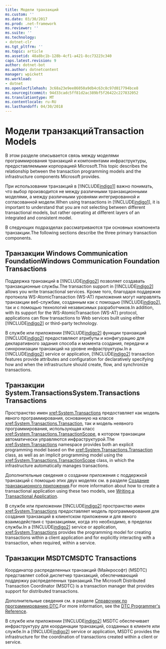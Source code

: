 ```yaml
---
title: Модели транзакций
ms.custom: ''
ms.date: 03/30/2017
ms.prod: .net-framework
ms.reviewer: ''
ms.suite: ''
ms.technology:
- dotnet-clr
ms.tgt_pltfrm: ''
ms.topic: article
ms.assetid: 48a8bc1b-128b-4cf1-a421-8cc73223c340
caps.latest.revision: 9
author: dotnet-bot
ms.author: dotnetcontent
manager: wpickett
ms.workload:
- dotnet
ms.openlocfilehash: 3c68a23e9ee86050a9db4c63c8c97d017794bce8
ms.sourcegitcommit: 94d33cadc5ff81d2ac389bf5f26422c227832052
ms.translationtype: MT
ms.contentlocale: ru-RU
ms.lasthandoff: 04/30/2018
---
```

# <a name="transaction-models"></a><span data-ttu-id="bdc0e-102">Модели транзакций</span><span class="sxs-lookup"><span data-stu-id="bdc0e-102">Transaction Models</span></span>
<span data-ttu-id="bdc0e-103">В этом разделе описывается связь между моделями программирования транзакций и компонентами инфраструктуры, предоставляемыми корпорацией Microsoft.</span><span class="sxs-lookup"><span data-stu-id="bdc0e-103">This topic describes the relationship between the transaction programming models and the infrastructure components Microsoft provides.</span></span>  
  
 <span data-ttu-id="bdc0e-104">При использовании транзакций в [!INCLUDE[indigo1](../../../../includes/indigo1-md.md)] важно понимать, что выбор производится не между различными транзакционными моделями, а между различными уровнями интегрированной и согласованной модели.</span><span class="sxs-lookup"><span data-stu-id="bdc0e-104">When using transactions in [!INCLUDE[indigo1](../../../../includes/indigo1-md.md)], it is important to understand that you are not selecting between different transactional models, but rather operating at different layers of an integrated and consistent model.</span></span>  
  
 <span data-ttu-id="bdc0e-105">В следующих подразделах рассматриваются три основных компонента транзакции.</span><span class="sxs-lookup"><span data-stu-id="bdc0e-105">The following sections describe the three primary transaction components.</span></span>  
  
## <a name="windows-communication-foundation-transactions"></a><span data-ttu-id="bdc0e-106">Транзакции Windows Communication Foundation</span><span class="sxs-lookup"><span data-stu-id="bdc0e-106">Windows Communication Foundation Transactions</span></span>  
 <span data-ttu-id="bdc0e-107">Поддержка транзакций в [!INCLUDE[indigo2](../../../../includes/indigo2-md.md)] позволяет создавать транзакционные службы.</span><span class="sxs-lookup"><span data-stu-id="bdc0e-107">The transaction support in [!INCLUDE[indigo2](../../../../includes/indigo2-md.md)] allows you write transactional services.</span></span> <span data-ttu-id="bdc0e-108">Кроме того, благодаря поддержке протокола WS-AtomicTransaction (WS-AT) приложения могут направлять транзакции веб-службам, созданным как с помощью [!INCLUDE[indigo2](../../../../includes/indigo2-md.md)], так и с помощью технологий независимых разработчиков.</span><span class="sxs-lookup"><span data-stu-id="bdc0e-108">In addition, with its support for the WS-AtomicTransaction (WS-AT) protocol, applications can flow transactions to Web services built using either [!INCLUDE[indigo2](../../../../includes/indigo2-md.md)] or third-party technology.</span></span>  
  
 <span data-ttu-id="bdc0e-109">В службе или приложении [!INCLUDE[indigo2](../../../../includes/indigo2-md.md)] функции транзакций [!INCLUDE[indigo2](../../../../includes/indigo2-md.md)] предоставляют атрибуты и конфигурацию для декларативного задания способа и момента создания, передачи и синхронизации транзакций на уровне инфраструктуры.</span><span class="sxs-lookup"><span data-stu-id="bdc0e-109">In a [!INCLUDE[indigo2](../../../../includes/indigo2-md.md)] service or application, [!INCLUDE[indigo2](../../../../includes/indigo2-md.md)] transaction features provide attributes and configuration for declaratively specifying how and when the infrastructure should create, flow, and synchronize transactions.</span></span>  
  
## <a name="systemtransactions-transactions"></a><span data-ttu-id="bdc0e-110">Транзакции System.Transactions</span><span class="sxs-lookup"><span data-stu-id="bdc0e-110">System.Transactions Transactions</span></span>  
 <span data-ttu-id="bdc0e-111">Пространство имен <xref:System.Transactions> предоставляет как модель явного программирования, основанную на классе <xref:System.Transactions.Transaction>, так и модель неявного программирования, использующая класс <xref:System.Transactions.TransactionScope>, в котором транзакции автоматически управляются инфраструктурой.</span><span class="sxs-lookup"><span data-stu-id="bdc0e-111">The <xref:System.Transactions> namespace provides both an explicit programming model based on the <xref:System.Transactions.Transaction> class, as well as an implicit programming model using the <xref:System.Transactions.TransactionScope> class, in which the infrastructure automatically manages transactions.</span></span>  
  
 <span data-ttu-id="bdc0e-112">Дополнительные сведения о создании приложения с поддержкой транзакций с помощью этих двух моделях см. в разделе [Создание транзакционного приложения](http://go.microsoft.com/fwlink/?LinkId=94947).</span><span class="sxs-lookup"><span data-stu-id="bdc0e-112">For more information about how to create a transactional application using these two models, see [Writing a Transactional Application](http://go.microsoft.com/fwlink/?LinkId=94947).</span></span>  
  
 <span data-ttu-id="bdc0e-113">В службе или приложении [!INCLUDE[indigo2](../../../../includes/indigo2-md.md)] пространство имен <xref:System.Transactions> предоставляет модель программирования для создания транзакций в клиентском приложении и для явного взаимодействия с транзакциями, когда это необходимо, в пределах службы.</span><span class="sxs-lookup"><span data-stu-id="bdc0e-113">In a [!INCLUDE[indigo2](../../../../includes/indigo2-md.md)] service or application, <xref:System.Transactions> provides the programming model for creating transactions within a client application and for explicitly interacting with a transaction, when required, within a service.</span></span>  
  
## <a name="msdtc-transactions"></a><span data-ttu-id="bdc0e-114">Транзакции MSDTC</span><span class="sxs-lookup"><span data-stu-id="bdc0e-114">MSDTC Transactions</span></span>  
 <span data-ttu-id="bdc0e-115">Координатор распределенных транзакций (Майкрософт) (MSDTC) представляет собой диспетчер транзакций, обеспечивающий поддержку распределенных транзакций.</span><span class="sxs-lookup"><span data-stu-id="bdc0e-115">The Microsoft Distributed Transaction Coordinator (MSDTC) is a transaction manager that provides support for distributed transactions.</span></span>  
  
 <span data-ttu-id="bdc0e-116">Дополнительные сведения см. в разделе [Справочник по программированию DTC](http://go.microsoft.com/fwlink/?LinkId=94948).</span><span class="sxs-lookup"><span data-stu-id="bdc0e-116">For more information, see the [DTC Programmer's Reference](http://go.microsoft.com/fwlink/?LinkId=94948).</span></span>  
  
 <span data-ttu-id="bdc0e-117">В службе или приложении [!INCLUDE[indigo2](../../../../includes/indigo2-md.md)] MSDTC обеспечивает инфраструктуру для координации транзакций, созданных в клиенте или службе.</span><span class="sxs-lookup"><span data-stu-id="bdc0e-117">In a [!INCLUDE[indigo2](../../../../includes/indigo2-md.md)] service or application, MSDTC provides the infrastructure for the coordination of transactions created within a client or service.</span></span>
